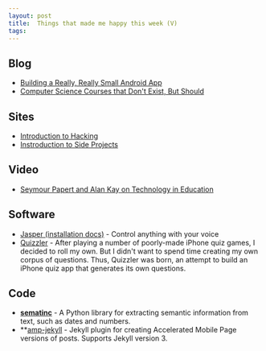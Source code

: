 ```yaml
---
layout: post
title:  Things that made me happy this week (V)
tags: 
---
```


## Blog

- [Building a Really, Really Small Android App](http://engineering.khanacademy.org/posts/a-really-small-app.htm) 
- [Computer Science Courses that Don't Exist, But Should](http://prog21.dadgum.com/210.html) 

## Sites

- [Introduction to Hacking](http://introtohacking.github.io/)
- [Instroduction to Side Projects](http://introsideprojects.github.io/) 

## Video

- [Seymour Papert and Alan Kay on Technology in Education](https://www.c-span.org/video/?c4616563/seymour-papert-alan-kay-technology-education)

## Software

- [Jasper (installation docs)](http://jasperproject.github.io/documentation/installation/) - Control anything with your voice
- [Quizzler](http://www.crmarsh.com/hack/) - After playing a number of poorly-made iPhone quiz games, I decided to roll my own. But I didn't want to spend time creating my own corpus of questions. Thus, Quizzler was born, an attempt to build an iPhone quiz app that generates its own questions.

## Code

- **[sematinc](https://github.com/crm416/semantic)** - A Python library for extracting semantic information from text, such as dates and numbers.
- **[amp-jekyll](https://github.com/juusaw/amp-jekyll) - Jekyll plugin for creating Accelerated Mobile Page versions of posts. Supports Jekyll version 3. 

